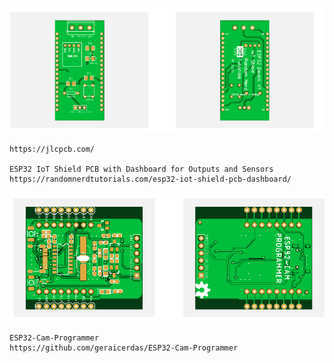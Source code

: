 ![alt text](PCB1.png)
```
https://jlcpcb.com/

ESP32 IoT Shield PCB with Dashboard for Outputs and Sensors
https://randomnerdtutorials.com/esp32-iot-shield-pcb-dashboard/
```
![alt text](PCB2.png)
```
ESP32-Cam-Programmer
https://github.com/geraicerdas/ESP32-Cam-Programmer







```
